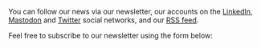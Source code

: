 You can follow our news via our newsletter, our accounts on the <a href="https://www.linkedin.com/company/accessilibity-lu/">LinkedIn</a>, <a href="https://mas.to/@accessibilityLu">Mastodon</a> and <a href="https://twitter.com/accessibilityLu">Twitter</a> social networks, and our <a href="./news/feed.xml">RSS feed</a>.

Feel free to subscribe to our newsletter using the form below:

<iframe title="Formulaire d'inscription à la lettre d'information" data-w-type="embedded"  src="https://links.comgouv.lu/wgt/0rj1l/vrs/form?c=f8d6a8de" style="height: 0; width:100%; border: none"></iframe>
<script type="text/javascript" src="https://app.mailjet.com/pas-nc-embedded-v1.js"></script>
